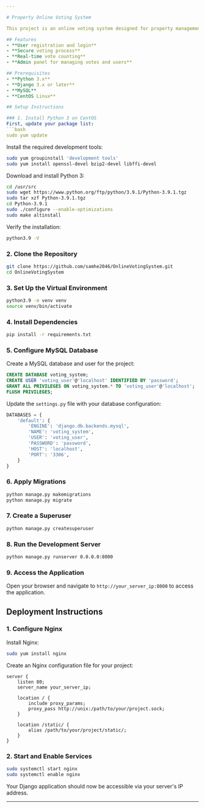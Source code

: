 ```yaml
---

# Property Online Voting System

This project is an online voting system designed for property management purposes, such as conducting periodic surveys and event voting. The system is built using Python and Django and is deployed on a CentOS Linux server with MySQL as the database.

## Features
- **User registration and login**
- **Secure voting process**
- **Real-time vote counting**
- **Admin panel for managing votes and users**

## Prerequisites
- **Python 3.x**
- **Django 3.x or later**
- **MySQL**
- **CentOS Linux**

## Setup Instructions

### 1. Install Python 3 on CentOS
First, update your package list:
```bash
sudo yum update
```

Install the required development tools:
```bash
sudo yum groupinstall 'development tools'
sudo yum install openssl-devel bzip2-devel libffi-devel
```

Download and install Python 3:
```bash
cd /usr/src
sudo wget https://www.python.org/ftp/python/3.9.1/Python-3.9.1.tgz
sudo tar xzf Python-3.9.1.tgz
cd Python-3.9.1
sudo ./configure --enable-optimizations
sudo make altinstall
```

Verify the installation:
```bash
python3.9 -V
```

### 2. Clone the Repository
```bash
git clone https://github.com/samhe2046/OnlineVotingSystem.git
cd OnlineVotingSystem
```

### 3. Set Up the Virtual Environment
```bash
python3.9 -m venv venv
source venv/bin/activate
```

### 4. Install Dependencies
```bash
pip install -r requirements.txt
```

### 5. Configure MySQL Database
Create a MySQL database and user for the project:
```sql
CREATE DATABASE voting_system;
CREATE USER 'voting_user'@'localhost' IDENTIFIED BY 'password';
GRANT ALL PRIVILEGES ON voting_system.* TO 'voting_user'@'localhost';
FLUSH PRIVILEGES;
```

Update the `settings.py` file with your database configuration:
```python
DATABASES = {
    'default': {
        'ENGINE': 'django.db.backends.mysql',
        'NAME': 'voting_system',
        'USER': 'voting_user',
        'PASSWORD': 'password',
        'HOST': 'localhost',
        'PORT': '3306',
    }
}
```

### 6. Apply Migrations
```bash
python manage.py makemigrations
python manage.py migrate
```

### 7. Create a Superuser
```bash
python manage.py createsuperuser
```

### 8. Run the Development Server
```bash
python manage.py runserver 0.0.0.0:8000
```

### 9. Access the Application
Open your browser and navigate to `http://your_server_ip:8000` to access the application.

## Deployment Instructions

### 1. Configure Nginx
Install Nginx:
```bash
sudo yum install nginx
```

Create an Nginx configuration file for your project:
```nginx
server {
    listen 80;
    server_name your_server_ip;

    location / {
        include proxy_params;
        proxy_pass http://unix:/path/to/your/project.sock;
    }

    location /static/ {
        alias /path/to/your/project/static/;
    }
}
```

### 2. Start and Enable Services
```bash
sudo systemctl start nginx
sudo systemctl enable nginx
```

Your Django application should now be accessible via your server's IP address.

---
```

